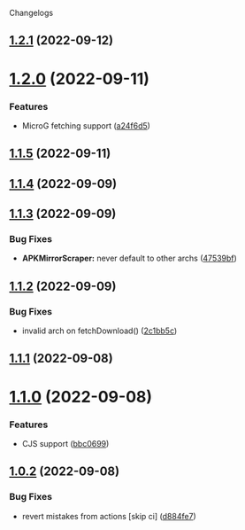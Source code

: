 Changelogs

## [1.2.1](https://github.com/PalmDevs/revanced-links/compare/v1.2.0...v1.2.1) (2022-09-12)

# [1.2.0](https://github.com/PalmDevs/revanced-links/compare/v1.1.5...v1.2.0) (2022-09-11)


### Features

* MicroG fetching support ([a24f6d5](https://github.com/PalmDevs/revanced-links/commit/a24f6d50cfea51e1daccde1c3d15bb38c4873d70))

## [1.1.5](https://github.com/PalmDevs/revanced-links/compare/v1.1.4...v1.1.5) (2022-09-11)

## [1.1.4](https://github.com/PalmDevs/revanced-links/compare/v1.1.3...v1.1.4) (2022-09-09)

## [1.1.3](https://github.com/PalmDevs/revanced-links/compare/v1.1.2...v1.1.3) (2022-09-09)


### Bug Fixes

* **APKMirrorScraper:** never default to other archs ([47539bf](https://github.com/PalmDevs/revanced-links/commit/47539bf4f2cc50e84613fa3999c5a9ca659c18f2))

## [1.1.2](https://github.com/PalmDevs/revanced-links/compare/v1.1.1...v1.1.2) (2022-09-09)


### Bug Fixes

* invalid arch on fetchDownload() ([2c1bb5c](https://github.com/PalmDevs/revanced-links/commit/2c1bb5c72ea7a98b9705a54aa8ce165b87f67c31))

## [1.1.1](https://github.com/PalmDevs/revanced-links/compare/v1.1.0...v1.1.1) (2022-09-08)

# [1.1.0](https://github.com/PalmDevs/revanced-links/compare/v1.0.2...v1.1.0) (2022-09-08)


### Features

* CJS support ([bbc0699](https://github.com/PalmDevs/revanced-links/commit/bbc06995e3728c634a8a8c52e7f6da422a447f21))

## [1.0.2](https://github.com/PalmDevs/revanced-links/compare/v1.0.1...v1.0.2) (2022-09-08)


### Bug Fixes

* revert mistakes from actions [skip ci] ([d884fe7](https://github.com/PalmDevs/revanced-links/commit/d884fe70ca4e52e3cfd33f973130cc11f9c5f819))
